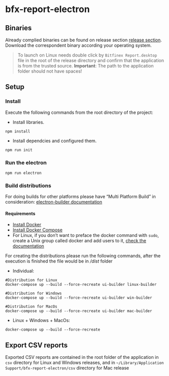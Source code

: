 # bfx-report-electron

## Binaries

Already complied binaries can be found on release section [release section](https://github.com/bitfinexcom/bfx-report-electron/releases). </br>
Download the correspondent binary according your operating system.</br>

> To launch on Linux needs double click by `Bitfinex Report.desktop` file in the root of the release directory and confirm that the application is from the trusted source. **Important**: The path to the application folder should not have spaces!

## Setup

### Install

Execute the following commands from the root directory of the project:

- Install libraries.

```console
npm install
```

- Install dependcies and configured them.

```console
npm run init
```

### Run the electron

```console
npm run electron
```

### Build distributions

For doing builds for other platforms please have “Multi Platform Build” in consideration: [electron-builder documentation](https://www.electron.build/multi-platform-build)

#### Requirements

- [Install Docker](https://docs.docker.com/engine/install)
- [Install Docker Compose](https://docs.docker.com/compose/install/#install-compose-on-linux-systems)
- For Linux, if you don’t want to preface the docker command with `sudo`, create a Unix group called docker and add users to it, [check the documentation](https://docs.docker.com/engine/install/linux-postinstall)

For creating the distributions please run the following commands, after the execution is finished the file would be in */dist* folder

- Individual:

```console
#Distribution for Linux
docker-compose up --build --force-recreate ui-builder linux-builder

#Distribution for Windows
docker-compose up --build --force-recreate ui-builder win-builder

#Distribution for MacOs
docker-compose up --build --force-recreate ui-builder mac-builder
```

- Linux + Windows + MacOs:

```console
docker-compose up --build --force-recreate
```

## Export CSV reports

Exported CSV reports are contained in the root folder of the application in `csv` directory for Linux and Windows releases, and in `~/Library/Application Support/bfx-report-electron/csv` directory for Mac release
